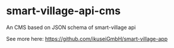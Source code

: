 # smart-village-api-cms

An CMS based on JSON schema of smart-village api

See more here: https://github.com/ikuseiGmbH/smart-village-app
